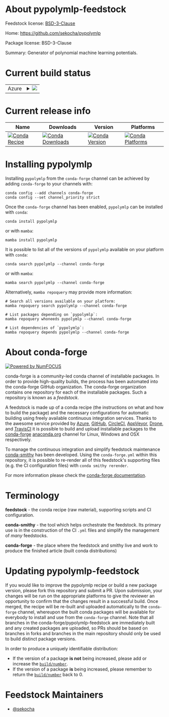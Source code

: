 About pypolymlp-feedstock
=========================

Feedstock license: [BSD-3-Clause](https://github.com/conda-forge/pypolymlp-feedstock/blob/main/LICENSE.txt)

Home: https://github.com/sekocha/pypolymlp

Package license: BSD-3-Clause

Summary: Generator of polynomial machine learning potentials.

Current build status
====================


<table>
    
  <tr>
    <td>Azure</td>
    <td>
      <details>
        <summary>
          <a href="https://dev.azure.com/conda-forge/feedstock-builds/_build/latest?definitionId=23479&branchName=main">
            <img src="https://dev.azure.com/conda-forge/feedstock-builds/_apis/build/status/pypolymlp-feedstock?branchName=main">
          </a>
        </summary>
        <table>
          <thead><tr><th>Variant</th><th>Status</th></tr></thead>
          <tbody><tr>
              <td>linux_64_python3.10.____cpython</td>
              <td>
                <a href="https://dev.azure.com/conda-forge/feedstock-builds/_build/latest?definitionId=23479&branchName=main">
                  <img src="https://dev.azure.com/conda-forge/feedstock-builds/_apis/build/status/pypolymlp-feedstock?branchName=main&jobName=linux&configuration=linux%20linux_64_python3.10.____cpython" alt="variant">
                </a>
              </td>
            </tr><tr>
              <td>linux_64_python3.11.____cpython</td>
              <td>
                <a href="https://dev.azure.com/conda-forge/feedstock-builds/_build/latest?definitionId=23479&branchName=main">
                  <img src="https://dev.azure.com/conda-forge/feedstock-builds/_apis/build/status/pypolymlp-feedstock?branchName=main&jobName=linux&configuration=linux%20linux_64_python3.11.____cpython" alt="variant">
                </a>
              </td>
            </tr><tr>
              <td>linux_64_python3.12.____cpython</td>
              <td>
                <a href="https://dev.azure.com/conda-forge/feedstock-builds/_build/latest?definitionId=23479&branchName=main">
                  <img src="https://dev.azure.com/conda-forge/feedstock-builds/_apis/build/status/pypolymlp-feedstock?branchName=main&jobName=linux&configuration=linux%20linux_64_python3.12.____cpython" alt="variant">
                </a>
              </td>
            </tr><tr>
              <td>linux_64_python3.9.____cpython</td>
              <td>
                <a href="https://dev.azure.com/conda-forge/feedstock-builds/_build/latest?definitionId=23479&branchName=main">
                  <img src="https://dev.azure.com/conda-forge/feedstock-builds/_apis/build/status/pypolymlp-feedstock?branchName=main&jobName=linux&configuration=linux%20linux_64_python3.9.____cpython" alt="variant">
                </a>
              </td>
            </tr><tr>
              <td>osx_64_python3.10.____cpython</td>
              <td>
                <a href="https://dev.azure.com/conda-forge/feedstock-builds/_build/latest?definitionId=23479&branchName=main">
                  <img src="https://dev.azure.com/conda-forge/feedstock-builds/_apis/build/status/pypolymlp-feedstock?branchName=main&jobName=osx&configuration=osx%20osx_64_python3.10.____cpython" alt="variant">
                </a>
              </td>
            </tr><tr>
              <td>osx_64_python3.11.____cpython</td>
              <td>
                <a href="https://dev.azure.com/conda-forge/feedstock-builds/_build/latest?definitionId=23479&branchName=main">
                  <img src="https://dev.azure.com/conda-forge/feedstock-builds/_apis/build/status/pypolymlp-feedstock?branchName=main&jobName=osx&configuration=osx%20osx_64_python3.11.____cpython" alt="variant">
                </a>
              </td>
            </tr><tr>
              <td>osx_64_python3.12.____cpython</td>
              <td>
                <a href="https://dev.azure.com/conda-forge/feedstock-builds/_build/latest?definitionId=23479&branchName=main">
                  <img src="https://dev.azure.com/conda-forge/feedstock-builds/_apis/build/status/pypolymlp-feedstock?branchName=main&jobName=osx&configuration=osx%20osx_64_python3.12.____cpython" alt="variant">
                </a>
              </td>
            </tr><tr>
              <td>osx_64_python3.9.____cpython</td>
              <td>
                <a href="https://dev.azure.com/conda-forge/feedstock-builds/_build/latest?definitionId=23479&branchName=main">
                  <img src="https://dev.azure.com/conda-forge/feedstock-builds/_apis/build/status/pypolymlp-feedstock?branchName=main&jobName=osx&configuration=osx%20osx_64_python3.9.____cpython" alt="variant">
                </a>
              </td>
            </tr>
          </tbody>
        </table>
      </details>
    </td>
  </tr>
</table>

Current release info
====================

| Name | Downloads | Version | Platforms |
| --- | --- | --- | --- |
| [![Conda Recipe](https://img.shields.io/badge/recipe-pypolymlp-green.svg)](https://anaconda.org/conda-forge/pypolymlp) | [![Conda Downloads](https://img.shields.io/conda/dn/conda-forge/pypolymlp.svg)](https://anaconda.org/conda-forge/pypolymlp) | [![Conda Version](https://img.shields.io/conda/vn/conda-forge/pypolymlp.svg)](https://anaconda.org/conda-forge/pypolymlp) | [![Conda Platforms](https://img.shields.io/conda/pn/conda-forge/pypolymlp.svg)](https://anaconda.org/conda-forge/pypolymlp) |

Installing pypolymlp
====================

Installing `pypolymlp` from the `conda-forge` channel can be achieved by adding `conda-forge` to your channels with:

```
conda config --add channels conda-forge
conda config --set channel_priority strict
```

Once the `conda-forge` channel has been enabled, `pypolymlp` can be installed with `conda`:

```
conda install pypolymlp
```

or with `mamba`:

```
mamba install pypolymlp
```

It is possible to list all of the versions of `pypolymlp` available on your platform with `conda`:

```
conda search pypolymlp --channel conda-forge
```

or with `mamba`:

```
mamba search pypolymlp --channel conda-forge
```

Alternatively, `mamba repoquery` may provide more information:

```
# Search all versions available on your platform:
mamba repoquery search pypolymlp --channel conda-forge

# List packages depending on `pypolymlp`:
mamba repoquery whoneeds pypolymlp --channel conda-forge

# List dependencies of `pypolymlp`:
mamba repoquery depends pypolymlp --channel conda-forge
```


About conda-forge
=================

[![Powered by
NumFOCUS](https://img.shields.io/badge/powered%20by-NumFOCUS-orange.svg?style=flat&colorA=E1523D&colorB=007D8A)](https://numfocus.org)

conda-forge is a community-led conda channel of installable packages.
In order to provide high-quality builds, the process has been automated into the
conda-forge GitHub organization. The conda-forge organization contains one repository
for each of the installable packages. Such a repository is known as a *feedstock*.

A feedstock is made up of a conda recipe (the instructions on what and how to build
the package) and the necessary configurations for automatic building using freely
available continuous integration services. Thanks to the awesome service provided by
[Azure](https://azure.microsoft.com/en-us/services/devops/), [GitHub](https://github.com/),
[CircleCI](https://circleci.com/), [AppVeyor](https://www.appveyor.com/),
[Drone](https://cloud.drone.io/welcome), and [TravisCI](https://travis-ci.com/)
it is possible to build and upload installable packages to the
[conda-forge](https://anaconda.org/conda-forge) [anaconda.org](https://anaconda.org/)
channel for Linux, Windows and OSX respectively.

To manage the continuous integration and simplify feedstock maintenance
[conda-smithy](https://github.com/conda-forge/conda-smithy) has been developed.
Using the ``conda-forge.yml`` within this repository, it is possible to re-render all of
this feedstock's supporting files (e.g. the CI configuration files) with ``conda smithy rerender``.

For more information please check the [conda-forge documentation](https://conda-forge.org/docs/).

Terminology
===========

**feedstock** - the conda recipe (raw material), supporting scripts and CI configuration.

**conda-smithy** - the tool which helps orchestrate the feedstock.
                   Its primary use is in the construction of the CI ``.yml`` files
                   and simplify the management of *many* feedstocks.

**conda-forge** - the place where the feedstock and smithy live and work to
                  produce the finished article (built conda distributions)


Updating pypolymlp-feedstock
============================

If you would like to improve the pypolymlp recipe or build a new
package version, please fork this repository and submit a PR. Upon submission,
your changes will be run on the appropriate platforms to give the reviewer an
opportunity to confirm that the changes result in a successful build. Once
merged, the recipe will be re-built and uploaded automatically to the
`conda-forge` channel, whereupon the built conda packages will be available for
everybody to install and use from the `conda-forge` channel.
Note that all branches in the conda-forge/pypolymlp-feedstock are
immediately built and any created packages are uploaded, so PRs should be based
on branches in forks and branches in the main repository should only be used to
build distinct package versions.

In order to produce a uniquely identifiable distribution:
 * If the version of a package **is not** being increased, please add or increase
   the [``build/number``](https://docs.conda.io/projects/conda-build/en/latest/resources/define-metadata.html#build-number-and-string).
 * If the version of a package **is** being increased, please remember to return
   the [``build/number``](https://docs.conda.io/projects/conda-build/en/latest/resources/define-metadata.html#build-number-and-string)
   back to 0.

Feedstock Maintainers
=====================

* [@sekocha](https://github.com/sekocha/)

